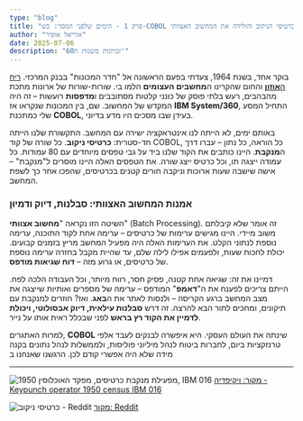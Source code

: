 ```yaml
---
type: "blog"
title: "פרק 1 - הימים שלפני המסך: כש-COBOL פגשה את כרטיסי הניקוב והולידה את המחשוב האצוותי"
author: "אוריאל אופיר"
date: 2025-07-06
description: "זכרונות משנות ה60'"
---
```


בוקר אחד, בשנת 1964, צעדתי בפעם הראשונה אל "חדר המכונות" בבנק המרכזי. [ריח ה**אוזון**](./apendix/20-ozon-smell.md) והחום שהקרינו ה**מחשבים העצומים** הלמו בי. שורות-שורות של ארונות מתכת מהבהבים, רעש בלתי פוסק של כונני קלטות מסתובבים ו**מדפסות** רועשות – זה היה המקדש של המחשוב. שם, בין המכונות שנקראו אז **IBM System/360**, התחיל המסע שלי כמתכנת **COBOL**, בעידן שבו מסכים היו מדע בדיוני.

באותם ימים, לא הייתה לנו אינטראקציה ישירה עם המחשב. התקשורת שלנו הייתה חד-סטרית: **כרטיסי ניקוב**. כל שורה של קוד COBOL, כל הוראה, כל נתון – עברו דרך ה**מנקבת**. היינו כותבים את הקוד שלנו ביד על גבי טפסים מיוחדים עם 80 עמודות. כל עמודה ייצגה תו, וכל כרטיס ייצג שורה. את הטפסים האלה היינו מוסרים ל"מנקבת" – אישה שישבה שעות ארוכות וניקבה חורים קטנים בכרטיסים, שהפכו אחר כך לשפת המחשב.

### אמנות המחשוב האצוותי: סבלנות, דיוק ודמיוּן

השיטה הזו נקראה "**מחשוב אצוותי**" (Batch Processing). זה אומר שלא קיבלתם משוב מיידי. היינו מגישים ערימות של כרטיסים – ערימה אחת לקוד התוכנה, ערימה נוספת לנתוני הקלט. את הערימות האלה היה מפעיל המחשב מריץ בזמנים קבועים. יכולת לחכות שעות, ולפעמים אפילו לילה שלם, עד שהיית מקבל בחזרה ערימה נוספת של כרטיסים, או גרוע מזה – **דוח שגיאות מודפס**.

דמיינו את זה: שגיאה אחת קטנה, פסיק חסר, רווח מיותר, וכל העבודה הלכה לפח. הייתם צריכים לפענח את ה"**דאמפ**" המודפס – ערימה של מספרים ואותיות שייצגה את מצב המחשב ברגע הקריסה – ולנסות לאתר את ה**באג**. ואז? חוזרים למנקבת עם תיקונים, ומחכים לתור הבא להרצה. זה דרש **סבלנות עילאית, דיוק אבסולוטי, ויכולת לדמיין את הקוד רץ בראש** לפני שבכלל ראית אותו על נייר.

למרות האתגרים, **COBOL** שינתה את העולם העסקי. היא איפשרה לבנקים לעבד אלפי טרנזקציות ביום, לחברות ביטוח לנהל מיליוני פוליסות, ולממשלות לנהל נתונים בקנה מידה שלא היה אפשרי קודם לכן. הרגשנו שאנחנו ב

---

![מפעילת מנקבת כרטיסים, מפקד האוכלוסין 1950, IBM 016](https://upload.wikimedia.org/wikipedia/commons/thumb/3/39/Keypunch_operator_1950_census_IBM_016.jpg/800px-Keypunch_operator_1950_census_IBM_016.jpg)
[מקור: ויקיפדיה - Keypunch operator 1950 census IBM 016](https://en.wikipedia.org/wiki/Punched_card#/media/File:Keypunch_operator_1950_census_IBM_016.jpg)

![כרטיסי ניקוב - Reddit](https://i.redd.it/xlk9041gkwv41.jpg)
[מקור: Reddit](https://www.reddit.com/media?url=https%3A%2F%2Fi.redd.it%2Fxlk9041gkwv41.jpg)